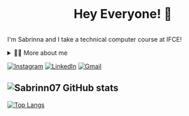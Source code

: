 <!--título-->
<div id="user-content-toc">
    <ul align="center">
      <summary><h1 style="display: inline-block"> Hey Everyone! 🪻
</h1></summary>
  </div>

I'm Sabrinna and I take a technical computer course at IFCE!

<!-- About me -->
 <details>
    <summary>👨‍💻 More about me</summary>
  
    - 🪄 I am 17 years old, and I live in Brazil
    - 🌷 I am studying the fourth period of the IT technical course. I started studying at IFCE in 2022
    - ⚡ I really like reading and learning about new technologies. I do sports like futsal, cycling and bodybuilding

</details>

 <!-- Links -->
[![Instagram](https://img.shields.io/badge/Instagram-E4405F?style=for-the-badge&logo=instagram&logoColor=white)](https://www.instagram.com/sabrinnasfn/)
[![LinkedIn](https://img.shields.io/badge/LinkedIn-0077B5?style=for-the-badge&logo=linkedin&logoColor=white)](https://www.linkedin.com/in/sabrinna-facundo-0a03ab305/) 
[![Gmail](https://img.shields.io/badge/Gmail-D14836?style=for-the-badge&logo=gmail&logoColor=white)](https://www.gmail.com/sabrinnanf07@gmail.com)
  
<!-- GitHub Stats -->
![Sabrinn07 GitHub stats](https://github-readme-stats.vercel.app/api?username=sabrinn07&show_icons=true&theme=gotham)
---
<!-- Top Languanges -->
[![Top Langs](https://github-readme-stats.vercel.app/api/top-langs/?username=Sabrinn07&layout=compact&theme=radical)](https://github.com/Sabrinn07/github-readme-stats)


